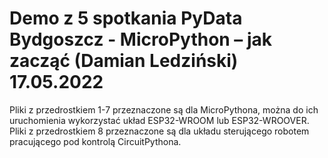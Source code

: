 # Demo z 5 spotkania PyData Bydgoszcz - MicroPython – jak zacząć (Damian Ledziński) 17.05.2022

Pliki z przedrostkiem 1-7 przeznaczone są dla MicroPythona, można do ich uruchomienia wykorzystać układ ESP32-WROOM lub ESP32-WROOVER. 
Pliki z przedrostkiem 8 przeznaczone są dla układu sterującego robotem pracującego pod kontrolą CircuitPythona.
